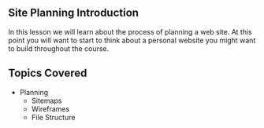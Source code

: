 

## Site Planning Introduction

In this lesson we will learn about the process of planning a web site. At this point you will want to start to think about a personal website you might want to build throughout the course.

## Topics Covered

- Planning
  - Sitemaps
  - Wireframes
  - File Structure